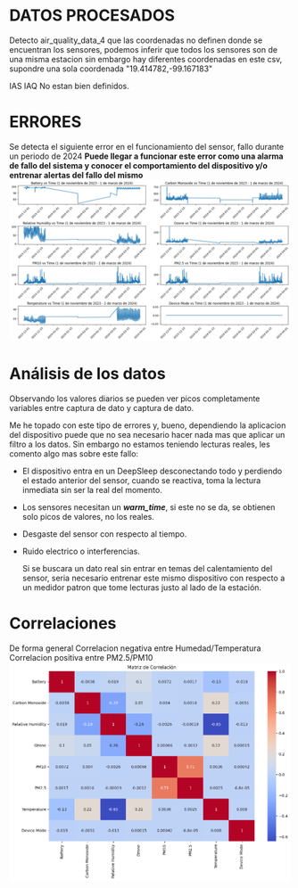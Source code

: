 # DATOS PROCESADOS

Detecto air_quality_data_4 que las coordenadas no definen donde se encuentran los sensores, podemos inferir que todos los sensores son de una misma estacion sin embargo hay diferentes coordenadas en este csv, supondre una sola coordenada "19.414782,-99.167183"

IAS IAQ No estan bien definidos.

# ERRORES

Se detecta el siguiente error en el funcionamiento del sensor, fallo durante un periodo de 2024 **Puede llegar a funcionar este error como una alarma de fallo del sistema y conocer el comportamiento del dispositivo y/o entrenar alertas del fallo del mismo**
![image](https://github.com/DavOrland/estacion-met/blob/main/reports/figures/error_data.png?raw=true)

# Análisis de los datos

Observando los valores diarios se pueden ver picos completamente variables entre captura de dato y captura de dato.

Me he topado con este tipo de errores y, bueno, dependiendo la aplicacion del dispositivo puede que no sea necesario hacer nada mas que aplicar un filtro a los datos. Sin embargo no estamos teniendo lecturas reales, les comento algo mas sobre este fallo:

* El dispositivo entra en un DeepSleep desconectando todo y perdiendo el estado anterior del sensor, cuando se reactiva, toma la lectura inmediata sin ser la real del momento.
* Los sensores necesitan un ***warm_time***, si este no se da, se obtienen solo picos de valores, no los reales.
* Desgaste del sensor con respecto al tiempo.
* Ruido electrico o interferencias.
    
    Si se buscara un dato real sin entrar en temas del calentamiento del sensor, seria necesario entrenar este mismo dispositivo con respecto a un medidor patron que tome lecturas justo al lado de la estación.

# Correlaciones

De forma general
        Correlacion negativa entre Humedad/Temperatura
        Correlacion positiva entre PM2.5/PM10
![heatmap](https://github.com/DavOrland/estacion-met/blob/main/reports/figures/heatmap.png?raw=true)
